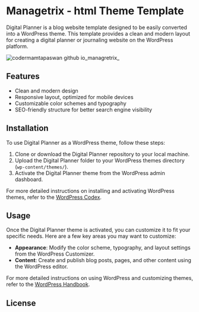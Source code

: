 # Managetrix - html Theme Template

Digital Planner is a blog website template designed to be easily converted into a WordPress theme. This template provides a clean and modern layout for creating a digital planner or journaling website on the WordPress platform.

![codermamtapaswan github io_managretrix_](https://github.com/codermamtapaswan/managretrix/assets/163414646/2474f1f7-8593-4312-9f24-26b89ea6ea3d)




## Features

- Clean and modern design
- Responsive layout, optimized for mobile devices
- Customizable color schemes and typography
- SEO-friendly structure for better search engine visibility

## Installation

To use Digital Planner as a WordPress theme, follow these steps:

1. Clone or download the Digital Planner repository to your local machine.
2. Upload the Digital Planner folder to your WordPress themes directory (`wp-content/themes/`).
3. Activate the Digital Planner theme from the WordPress admin dashboard.

For more detailed instructions on installing and activating WordPress themes, refer to the [WordPress Codex](https://codex.wordpress.org/Using_Themes).

## Usage

Once the Digital Planner theme is activated, you can customize it to fit your specific needs. Here are a few key areas you may want to customize:

- **Appearance**: Modify the color scheme, typography, and layout settings from the WordPress Customizer.
- **Content**: Create and publish blog posts, pages, and other content using the WordPress editor.

For more detailed instructions on using WordPress and customizing themes, refer to the [WordPress Handbook](https://wordpress.org/support/article/wordpress-help/).


## License



